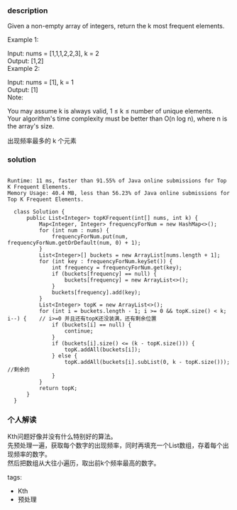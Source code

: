 ### description    
  Given a non-empty array of integers, return the k most frequent elements.  
    
  Example 1:  
    
  Input: nums = [1,1,1,2,2,3], k = 2  
  Output: [1,2]  
  Example 2:  
    
  Input: nums = [1], k = 1  
  Output: [1]  
  Note:  
    
  You may assume k is always valid, 1 ≤ k ≤ number of unique elements.  
  Your algorithm's time complexity must be better than O(n log n), where n is the array's size.  
    
    
  出现频率最多的 k 个元素  
### solution    
```    
  
Runtime: 11 ms, faster than 91.55% of Java online submissions for Top K Frequent Elements.  
Memory Usage: 40.4 MB, less than 56.23% of Java online submissions for Top K Frequent Elements.  
  
  class Solution {  
      public List<Integer> topKFrequent(int[] nums, int k) {  
          Map<Integer, Integer> frequencyForNum = new HashMap<>();  
          for (int num : nums) {  
              frequencyForNum.put(num, frequencyForNum.getOrDefault(num, 0) + 1);  
          }  
          List<Integer>[] buckets = new ArrayList[nums.length + 1];  
          for (int key : frequencyForNum.keySet()) {  
              int frequency = frequencyForNum.get(key);  
              if (buckets[frequency] == null) {  
                  buckets[frequency] = new ArrayList<>();  
              }  
              buckets[frequency].add(key);  
          }  
          List<Integer> topK = new ArrayList<>();  
          for (int i = buckets.length - 1; i >= 0 && topK.size() < k; i--) {    // i>=0 并且还有topK还没装满，还有剩余位置  
              if (buckets[i] == null) {  
                  continue;  
              }  
              if (buckets[i].size() <= (k - topK.size())) {  
                  topK.addAll(buckets[i]);  
              } else {  
                  topK.addAll(buckets[i].subList(0, k - topK.size()));  //剩余的  
              }  
          }  
          return topK;  
      }  
  }  
```    
    
### 个人解读    
  Kth问题好像并没有什么特别好的算法。  
  先预处理一遍，获取每个数字的出现频率，同时再填充一个List数组，存着每个出现频率的数字。  
  然后把数组从大往小遍历，取出前k个频率最高的数字。  
    
tags:    
  -  Kth  
  -  预处理  
